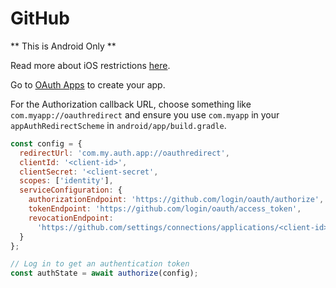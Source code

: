 # GitHub

** This is Android Only **

Read more about iOS restrictions [here](https://github.com/FormidableLabs/react-native-app-auth/issues/194).

Go to [OAuth Apps](https://github.com/settings/developers) to create your app.

For the Authorization callback URL, choose something like `com.myapp://oauthredirect` and ensure you use `com.myapp` in your `appAuthRedirectScheme` in `android/app/build.gradle`.

```js
const config = {
  redirectUrl: 'com.my.auth.app://oauthredirect',
  clientId: '<client-id>',
  clientSecret: '<client-secret',
  scopes: ['identity'],
  serviceConfiguration: {
    authorizationEndpoint: 'https://github.com/login/oauth/authorize',
    tokenEndpoint: 'https://github.com/login/oauth/access_token',
    revocationEndpoint:
      'https://github.com/settings/connections/applications/<client-id>'
  }
};

// Log in to get an authentication token
const authState = await authorize(config);
```
